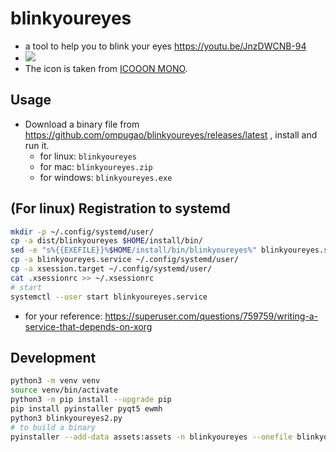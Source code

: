 # blinkyoureyes

- a tool to help you to blink your eyes
https://youtu.be/JnzDWCNB-94
- [![](https://img.youtube.com/vi/JnzDWCNB-94/0.jpg)](https://www.youtube.com/watch?v=JnzDWCNB-94)
- The icon is taken from [ICOOON MONO](https://icooon-mono.com/00089-%e9%9b%ab%e3%81%ae%e3%82%a2%e3%82%a4%e3%82%b3%e3%83%b3%e7%b4%a0%e6%9d%90/).

## Usage

- Download a binary file from https://github.com/ompugao/blinkyoureyes/releases/latest , install and run it.
	- for linux: `blinkyoureyes`
	- for mac: `blinkyoureyes.zip`
	- for windows: `blinkyoureyes.exe`

## (For linux) Registration to systemd
```bash
mkdir -p ~/.config/systemd/user/
cp -a dist/blinkyoureyes $HOME/install/bin/
sed -e "s%{{EXEFILE}}%$HOME/install/bin/blinkyoureyes%" blinkyoureyes.service.in > blinkyoureyes.service
cp -a blinkyoureyes.service ~/.config/systemd/user/
cp -a xsession.target ~/.config/systemd/user/
cat .xsessionrc >> ~/.xsessionrc
# start
systemctl --user start blinkyoureyes.service
```
- for your reference: https://superuser.com/questions/759759/writing-a-service-that-depends-on-xorg

## Development
```bash
python3 -m venv venv
source venv/bin/activate
python3 -m pip install --upgrade pip
pip install pyinstaller pyqt5 ewmh
python3 blinkyoureyes2.py
# to build a binary
pyinstaller --add-data assets:assets -n blinkyoureyes --onefile blinkyoureyes2.py
```
